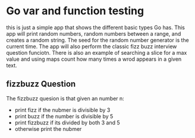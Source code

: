# Go var and function testing
this is just a simple app that shows the different basic types Go has. 
This app will print random numbers, random numbers between a range, and creates a random string. The seed for the random number generator is the current time.
The app will also perform the classic fizz buzz interview question funciotn.
There is also an example of searching a slice for a max value and using maps count how many times a wrod appears in a given text.

## fizzbuzz Question
The fizzbuzz quesion is that given an number n:
* print fizz if the nubmer is divisible by 3
* print buzz if the number is divisible by 5
* print fizzbuzz if its divided by both 3 and 5
* otherwise print the nubmer 
